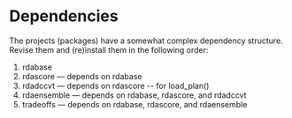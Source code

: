 # Dependencies

The projects (packages) have a somewhat complex dependency structure.
Revise them and (re)install them in the following order:

1. rdabase
2. rdascore &#8212; depends on rdabase
3. rdadccvt &#8212; depends on rdascore -- for load_plan()
4. rdaensemble &#8212; depends on rdabase, rdascore, and rdadccvt
5. tradeoffs &#8212; depends on rdabase, rdascore, and rdaensemble